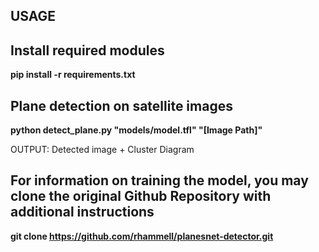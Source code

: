 ## USAGE

## Install required modules

**pip install -r requirements.txt**

## Plane detection on satellite images

**python detect_plane.py "models/model.tfl" "[Image Path]"**

OUTPUT: Detected image + Cluster Diagram 

## For information on training the model, you may clone the original Github Repository with additional instructions

**git clone https://github.com/rhammell/planesnet-detector.git**



